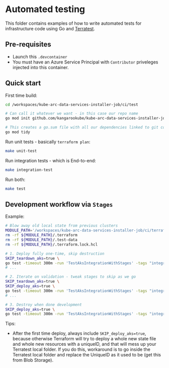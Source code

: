 # Automated testing

This folder contains examples of how to write automated tests for infrastructure code using Go and
[Terratest](https://terratest.gruntwork.io/).

## Pre-requisites

* Launch this `.devcontainer`
* You must have an Azure Service Principal with `Contributor` priveleges injected into this container.

## Quick start

First time build:
```bash
cd /workspaces/kube-arc-data-services-installer-job/ci/test

# Can call it whatever we want - in this case our repo name
go mod init github.com/kangarookube/kube-arc-data-services-installer-job

# This creates a go.sum file with all our dependencies linked to git commits, and cleans up ones not required
go mod tidy
```

Run unit tests - basically `terraform plan`:

```bash
make unit-test
```

Run integration tests - which is End-to-end:

```bash
make integration-test
```

Run both:

```bash
make test
```

## Development workflow via `Stages`

Example:

```bash
# Blow away old local state from previous clusters
MODULE_PATH='/workspaces/kube-arc-data-services-installer-job/ci/terraform/aks-rbac'
rm -rf ${MODULE_PATH}/.terraform
rm -rf ${MODULE_PATH}/.test-data
rm -rf ${MODULE_PATH}/.terraform.lock.hcl

# 1. Deploy fully one-time, skip destruction
SKIP_teardown_aks=true \
go test -timeout 300m -run 'TestAksIntegrationWithStages' -tags "integration aks" -v
# ...

# 2. Iterate on validation - tweak stages to skip as we go
SKIP_teardown_aks=true \
SKIP_deploy_aks=true \
go test -timeout 300m -run 'TestAksIntegrationWithStages' -tags "integration aks" -v
# ...

# 3. Destroy when done development
SKIP_deploy_aks=true \
go test -timeout 300m -run 'TestAksIntegrationWithStages' -tags "integration aks" -v
```

Tips:
* After the first time deploy, always include `SKIP_deploy_aks=true`, because otherwise Terraform will try to deploy a whole new state file and whole new resources with a uniqueID, and that will mess up your Terratest local folder. If you do this, workaround is to go inside the Terratest local folder and replace the UniqueID as it used to be (get this from Blob Storage).